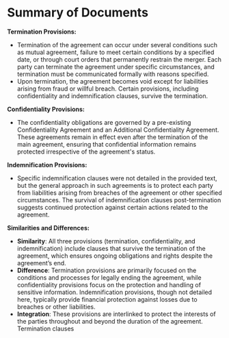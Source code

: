 # Summary of Documents

**Termination Provisions:**
- Termination of the agreement can occur under several conditions such as mutual agreement, failure to meet certain conditions by a specified date, or through court orders that permanently restrain the merger. Each party can terminate the agreement under specific circumstances, and termination must be communicated formally with reasons specified.
- Upon termination, the agreement becomes void except for liabilities arising from fraud or willful breach. Certain provisions, including confidentiality and indemnification clauses, survive the termination.

**Confidentiality Provisions:**
- The confidentiality obligations are governed by a pre-existing Confidentiality Agreement and an Additional Confidentiality Agreement. These agreements remain in effect even after the termination of the main agreement, ensuring that confidential information remains protected irrespective of the agreement's status.

**Indemnification Provisions:**
- Specific indemnification clauses were not detailed in the provided text, but the general approach in such agreements is to protect each party from liabilities arising from breaches of the agreement or other specified circumstances. The survival of indemnification clauses post-termination suggests continued protection against certain actions related to the agreement.

**Similarities and Differences:**
- **Similarity**: All three provisions (termination, confidentiality, and indemnification) include clauses that survive the termination of the agreement, which ensures ongoing obligations and rights despite the agreement’s end.
- **Difference**: Termination provisions are primarily focused on the conditions and processes for legally ending the agreement, while confidentiality provisions focus on the protection and handling of sensitive information. Indemnification provisions, though not detailed here, typically provide financial protection against losses due to breaches or other liabilities.
- **Integration**: These provisions are interlinked to protect the interests of the parties throughout and beyond the duration of the agreement. Termination clauses